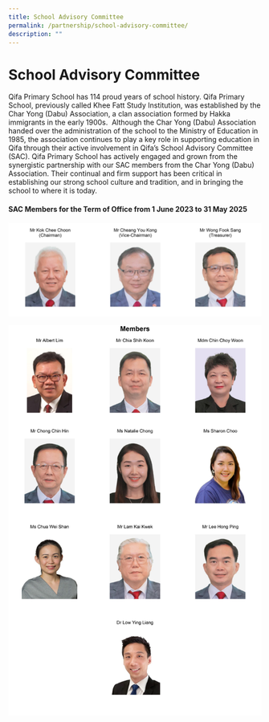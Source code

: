 ```yaml
---
title: School Advisory Committee
permalink: /partnership/school-advisory-committee/
description: ""
---
```

School Advisory Committee
=========================

Qifa Primary School has 114 proud years of school history. Qifa Primary School, previously called Khee Fatt Study Institution, was established by the Char Yong (Dabu) Association, a clan association formed by Hakka immigrants in the early 1900s.  Although the Char Yong (Dabu) Association handed over the administration of the school to the Ministry of Education in 1985, the association continues to play a key role in supporting education in Qifa through their active involvement in Qifa’s School Advisory Committee (SAC). Qifa Primary School has actively engaged and grown from the synergistic partnership with our SAC members from the Char Yong (Dabu) Association. Their continual and firm support has been critical in establishing our strong school culture and tradition, and in bringing the school to where it is today.

#### SAC Members for the Term of Office from 1 June 2023 to 31 May 2025

![](/images/sac%20members%20for%20the%20term%20of%20office%20from%201%20june%202023%20to%2031%20may%202025_page-0001.jpg)

![](/images/sac%20members%20for%20the%20term%20of%20office%20from%201%20june%202023%20to%2031%20may%202025_page-0002.jpg)